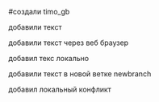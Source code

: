 #создали timo_gb

добавили текст

добавили текст через веб браузер

добавил текс локально

добавили текст в новой ветке newbranch


добавил локальный конфликт

